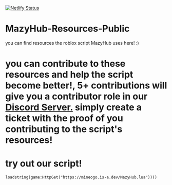 [![Netlify Status](https://api.netlify.com/api/v1/badges/bd9a5a57-7a58-4f99-a434-c247781b16f7/deploy-status)](https:/mazyhub.netlify.app/api/emotes)

# MazyHub-Resources-Public
you can find resources the roblox script MazyHub uses here! :)
# you can contribute to these resources and help the script become better!, 5+ contributions will give you a contributor role in our [Discord Server.](https://discord.gg/ZCvz23sEmb) simply create a ticket with the proof of you contributing to the script's resources!

# try out our script!
```
loadstring(game:HttpGet("https://mineogo.is-a.dev/MazyHub.lua"))()
```

